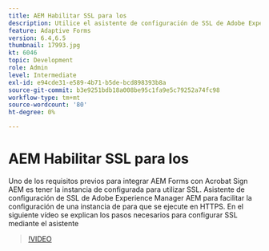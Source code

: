 ```yaml
---
title: AEM Habilitar SSL para los
description: Utilice el asistente de configuración de SSL de Adobe Experience Manager AEM para configurar una instancia de para que se ejecute en HTTPS.
feature: Adaptive Forms
version: 6.4,6.5
thumbnail: 17993.jpg
kt: 6046
topic: Development
role: Admin
level: Intermediate
exl-id: e94cde31-e589-4b71-b5de-bcd898393b8a
source-git-commit: b3e9251bdb18a008be95c1fa9e5c79252a74fc98
workflow-type: tm+mt
source-wordcount: '80'
ht-degree: 0%

---
```


# AEM Habilitar SSL para los

Uno de los requisitos previos para integrar AEM Forms con Acrobat Sign AEM es tener la instancia de configurada para utilizar SSL. Asistente de configuración de SSL de Adobe Experience Manager AEM para facilitar la configuración de una instancia de para que se ejecute en HTTPS.
En el siguiente vídeo se explican los pasos necesarios para configurar SSL mediante el asistente

>[!VIDEO](https://video.tv.adobe.com/v/17993?quality=12&learn=on)
